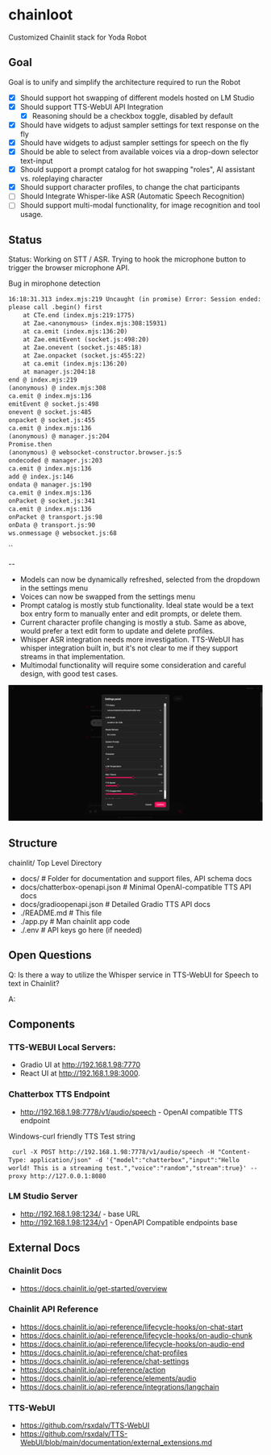 
# chainloot

Customized Chainlit stack for Yoda Robot

## Goal 

Goal is to unify and simplify the architecture required to run the Robot

- [x] Should support hot swapping of different models hosted on LM Studio
- [x] Should support TTS-WebUI API Integration
    - [x] Reasoning should be a checkbox toggle, disabled by default
- [x] Should have widgets to adjust sampler settings for text response on the fly
- [x] Should have widgets to adjust sampler settings for speech on the fly
- [x] Should be able to select from available voices via a drop-down selector text-input
- [x] Should support a prompt catalog for hot swapping "roles", AI assistant vs. roleplaying character
- [x] Should support character profiles, to change the chat participants
- [ ] Should Integrate Whisper-like ASR (Automatic Speech Recognition)
- [ ] Should support multi-modal functionality, for image recognition and tool usage.

## Status
Status: Working on STT / ASR. Trying to hook the microphone button to trigger the browser microphone API.

Bug in mirophone detection

```
16:18:31.313 index.mjs:219 Uncaught (in promise) Error: Session ended: please call .begin() first
    at CTe.end (index.mjs:219:1775)
    at Zae.<anonymous> (index.mjs:308:15931)
    at ca.emit (index.mjs:136:20)
    at Zae.emitEvent (socket.js:498:20)
    at Zae.onevent (socket.js:485:18)
    at Zae.onpacket (socket.js:455:22)
    at ca.emit (index.mjs:136:20)
    at manager.js:204:18
end @ index.mjs:219
(anonymous) @ index.mjs:308
ca.emit @ index.mjs:136
emitEvent @ socket.js:498
onevent @ socket.js:485
onpacket @ socket.js:455
ca.emit @ index.mjs:136
(anonymous) @ manager.js:204
Promise.then
(anonymous) @ websocket-constructor.browser.js:5
ondecoded @ manager.js:203
ca.emit @ index.mjs:136
add @ index.js:146
ondata @ manager.js:190
ca.emit @ index.mjs:136
onPacket @ socket.js:341
ca.emit @ index.mjs:136
onPacket @ transport.js:98
onData @ transport.js:90
ws.onmessage @ websocket.js:68
```
``

--
- Models can now be dynamically refreshed, selected from the dropdown in the settings menu
- Voices can now be swapped from the settings menu
- Prompt catalog is mostly stub functionality. Ideal state would be a text box entry form to manually enter and edit prompts, or delete them.
- Current character profile changing is mostly a stub. Same as above, would prefer a text edit form to update and delete profiles.
- Whisper ASR integration needs more investigation. TTS-WebUI has whisper integration built in, but it's not clear to me if they support streams in that implementation.
- Multimodal functionality will require some consideration and careful design, with good test cases.

![model_settings](https://github.com/thesavant42/chainloot/blob/main/docs/model-settings.png?raw=true)
## Structure

chainlit/ Top Level Directory
- docs/                             # Folder for documentation and support files, API schema docs
- docs/chatterbox-openapi.json      # Minimal OpenAI-compatible TTS API docs
- docs/gradioopenapi.json           # Detailed Gradio TTS API docs
- ./README.md                       # This file
- ./app.py                          # Man chainlit app code
- ./.env                            # API keys go here (if needed)

## Open Questions

Q: Is there a way to utilize the Whisper service in TTS-WebUI for Speech to text in Chainlit?

A: <TBD>

## Components

### TTS-WEBUI Local Servers:

-  Gradio UI at http://192.168.1.98:7770
-  React UI at http://192.168.1.98:3000.

### Chatterbox TTS Endpoint

- http://192.168.1.98:7778/v1/audio/speech - OpenAI compatible TTS endpoint

Windows-curl friendly TTS Test string

```
 curl -X POST http://192.168.1.98:7778/v1/audio/speech -H "Content-Type: application/json" -d '{"model":"chatterbox","input":"Hello world! This is a streaming test.","voice":"random","stream":true}' --proxy http://127.0.0.1:8080
 ```

### LM Studio Server
- http://192.168.1.98:1234/ - base URL
- http://192.168.1.98:1234/v1 - OpenAPI Compatible endpoints base

## External Docs

### Chainlit Docs

- https://docs.chainlit.io/get-started/overview

### Chainlit API Reference

- https://docs.chainlit.io/api-reference/lifecycle-hooks/on-chat-start
- https://docs.chainlit.io/api-reference/lifecycle-hooks/on-audio-chunk
- https://docs.chainlit.io/api-reference/lifecycle-hooks/on-audio-end
- https://docs.chainlit.io/api-reference/chat-profiles
- https://docs.chainlit.io/api-reference/chat-settings
- https://docs.chainlit.io/api-reference/action
- https://docs.chainlit.io/api-reference/elements/audio
- https://docs.chainlit.io/api-reference/integrations/langchain

### TTS-WebUI

- https://github.com/rsxdalv/TTS-WebUI
- https://github.com/rsxdalv/TTS-WebUI/blob/main/documentation/external_extensions.md


